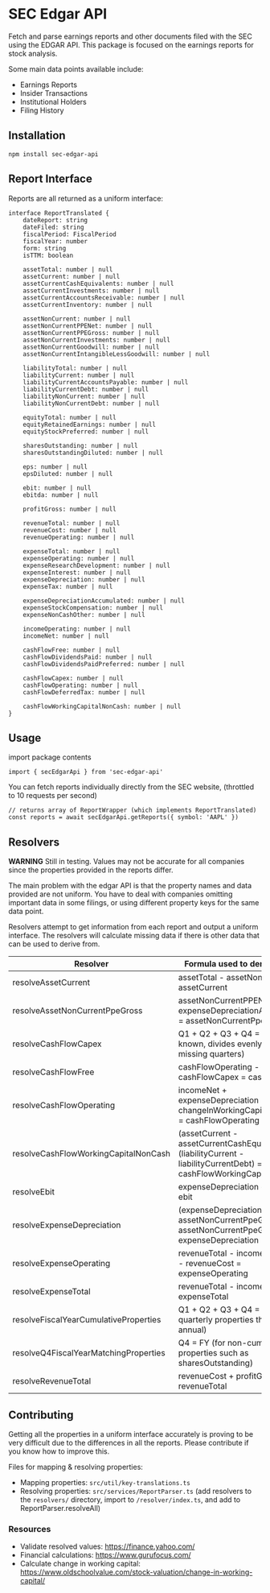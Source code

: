 # SEC Edgar API

Fetch and parse earnings reports and other documents filed with the SEC using the EDGAR API.
This package is focused on the earnings reports for stock analysis.

Some main data points available include:

-   Earnings Reports
-   Insider Transactions
-   Institutional Holders
-   Filing History

## Installation

```SH
npm install sec-edgar-api
```

## Report Interface

Reports are all returned as a uniform interface:

```TS
interface ReportTranslated {
	dateReport: string
	dateFiled: string
	fiscalPeriod: FiscalPeriod
	fiscalYear: number
	form: string
	isTTM: boolean

	assetTotal: number | null
	assetCurrent: number | null
	assetCurrentCashEquivalents: number | null
	assetCurrentInvestments: number | null
	assetCurrentAccountsReceivable: number | null
	assetCurrentInventory: number | null

	assetNonCurrent: number | null
	assetNonCurrentPPENet: number | null
	assetNonCurrentPPEGross: number | null
	assetNonCurrentInvestments: number | null
	assetNonCurrentGoodwill: number | null
	assetNonCurrentIntangibleLessGoodwill: number | null

	liabilityTotal: number | null
	liabilityCurrent: number | null
	liabilityCurrentAccountsPayable: number | null
	liabilityCurrentDebt: number | null
	liabilityNonCurrent: number | null
	liabilityNonCurrentDebt: number | null

	equityTotal: number | null
	equityRetainedEarnings: number | null
	equityStockPreferred: number | null

	sharesOutstanding: number | null
	sharesOutstandingDiluted: number | null

	eps: number | null
	epsDiluted: number | null

	ebit: number | null
	ebitda: number | null

	profitGross: number | null

	revenueTotal: number | null
	revenueCost: number | null
	revenueOperating: number | null

	expenseTotal: number | null
	expenseOperating: number | null
	expenseResearchDevelopment: number | null
	expenseInterest: number | null
	expenseDepreciation: number | null
	expenseTax: number | null

	expenseDepreciationAccumulated: number | null
	expenseStockCompensation: number | null
	expenseNonCashOther: number | null

	incomeOperating: number | null
	incomeNet: number | null

	cashFlowFree: number | null
	cashFlowDividendsPaid: number | null
	cashFlowDividendsPaidPreferred: number | null

	cashFlowCapex: number | null
	cashFlowOperating: number | null
	cashFlowDeferredTax: number | null

	cashFlowWorkingCapitalNonCash: number | null
}
```

## Usage

import package contents

```TS
import { secEdgarApi } from 'sec-edgar-api'
```

You can fetch reports individually directly from the SEC website, (throttled to 10 requests per second)

```TS
// returns array of ReportWrapper (which implements ReportTranslated)
const reports = await secEdgarApi.getReports({ symbol: 'AAPL' })
```

## Resolvers

**WARNING** Still in testing. Values may not be accurate for all companies since the properties provided in the reports differ.

The main problem with the edgar API is that the property names and data provided are not uniform. You have to deal with companies omitting important data
in some filings, or using different property keys for the same data point.

Resolvers attempt to get information from each report and output a uniform interface. The resolvers will calculate missing data if there is other data that can be used to derive from.

| Resolver                              | Formula used to derive values                                                                                            |
| ------------------------------------- | ------------------------------------------------------------------------------------------------------------------------ |
| resolveAssetCurrent                   | assetTotal - assetNonCurrent = assetCurrent                                                                              |
| resolveAssetNonCurrentPpeGross        | assetNonCurrentPPENet + expenseDepreciationAccumulated = assetNonCurrentPpeGross                                         |
| resolveCashFlowCapex                  | Q1 + Q2 + Q3 + Q4 = FY (if FY known, divides evenly between missing quarters)                                            |
| resolveCashFlowFree                   | cashFlowOperating - cashFlowCapex = cashFlowFree                                                                         |
| resolveCashFlowOperating              | incomeNet + expenseDepreciation - changeInWorkingCapitalNonCash = cashFlowOperating                                      |
| resolveCashFlowWorkingCapitalNonCash  | (assetCurrent - assetCurrentCashEquivalents) - (liabilityCurrent - liabilityCurrentDebt) = cashFlowWorkingCapitalNonCash |
| resolveEbit                           | expenseDepreciation + ebitda = ebit                                                                                      |
| resolveExpenseDepreciation            | (expenseDepreciationFY / assetNonCurrentPpeGrossFY) x assetNonCurrentPpeGross = expenseDepreciation                      |
| resolveExpenseOperating               | revenueTotal - incomeOperating - revenueCost = expenseOperating                                                          |
| resolveExpenseTotal                   | revenueTotal - incomeNet = expenseTotal                                                                                  |
| resolveFiscalYearCumulativeProperties | Q1 + Q2 + Q3 + Q4 = FY (for quarterly properties that add to annual)                                                     |
| resolveQ4FiscalYearMatchingProperties | Q4 = FY (for non-cumulative properties such as sharesOutstanding)                                                        |
| resolveRevenueTotal                   | revenueCost + profitGross = revenueTotal                                                                                 |

## Contributing

Getting all the properties in a uniform interface accurately is proving to be very difficult due to the differences in all the reports.
Please contribute if you know how to improve this.

Files for mapping & resolving properties:

-   Mapping properties: `src/util/key-translations.ts`
-   Resolving properties: `src/services/ReportParser.ts` (add resolvers to the `resolvers/` directory, import to `/resolver/index.ts`, and add to ReportParser.resolveAll)

### Resources

-   Validate resolved values: https://finance.yahoo.com/
-   Financial calculations: https://www.gurufocus.com/
-   Calculate change in working capital: https://www.oldschoolvalue.com/stock-valuation/change-in-working-capital/
